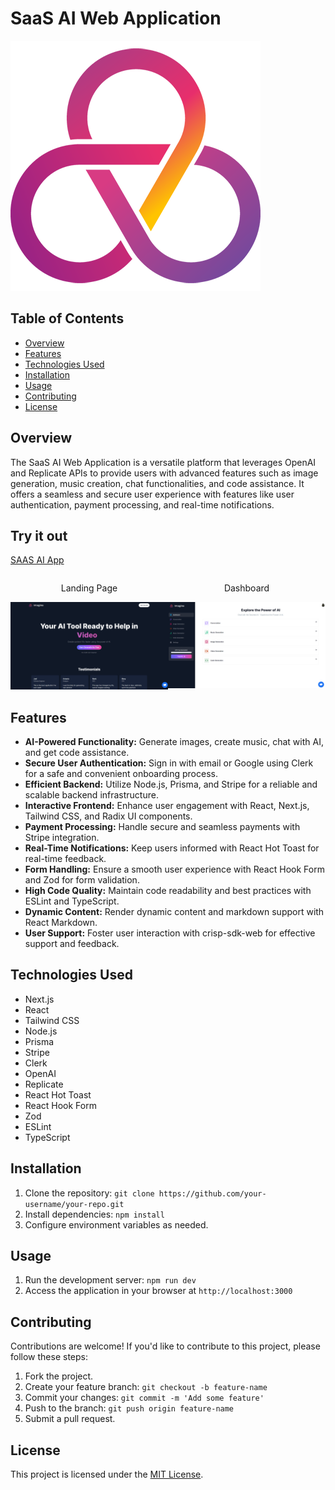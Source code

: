 # SaaS AI Web Application

![Logo](public\logo.png)

## Table of Contents
- [Overview](#overview)
- [Features](#features)
- [Technologies Used](#technologies-used)
- [Installation](#installation)
- [Usage](#usage)
- [Contributing](#contributing)
- [License](#license)

## Overview
The SaaS AI Web Application is a versatile platform that leverages OpenAI and Replicate APIs to provide users with advanced features such as image generation, music creation, chat functionalities, and code assistance. It offers a seamless and secure user experience with features like user authentication, payment processing, and real-time notifications.

## Try it out
 [SAAS AI App](https://saas-ai-gilt.vercel.app/)

 <div style="display: flex; justify-content: space-between;">
    <div>
        <p align="center">Landing Page</p>
        <img src="public\SC-1.png" alt="Landing Page" width="400">
    </div>
    <div>
        <p align="center">Dashboard</p>
        <img src="public\SC-2.png" alt="Dashboard" width="400">
    </div>
</div>

## Features
- **AI-Powered Functionality:** Generate images, create music, chat with AI, and get code assistance.
- **Secure User Authentication:** Sign in with email or Google using Clerk for a safe and convenient onboarding process.
- **Efficient Backend:** Utilize Node.js, Prisma, and Stripe for a reliable and scalable backend infrastructure.
- **Interactive Frontend:** Enhance user engagement with React, Next.js, Tailwind CSS, and Radix UI components.
- **Payment Processing:** Handle secure and seamless payments with Stripe integration.
- **Real-Time Notifications:** Keep users informed with React Hot Toast for real-time feedback.
- **Form Handling:** Ensure a smooth user experience with React Hook Form and Zod for form validation.
- **High Code Quality:** Maintain code readability and best practices with ESLint and TypeScript.
- **Dynamic Content:** Render dynamic content and markdown support with React Markdown.
- **User Support:** Foster user interaction with crisp-sdk-web for effective support and feedback.

## Technologies Used
- Next.js
- React
- Tailwind CSS
- Node.js
- Prisma
- Stripe
- Clerk
- OpenAI
- Replicate
- React Hot Toast
- React Hook Form
- Zod
- ESLint
- TypeScript

## Installation
1. Clone the repository: `git clone https://github.com/your-username/your-repo.git`
2. Install dependencies: `npm install`
3. Configure environment variables as needed.

## Usage
1. Run the development server: `npm run dev`
2. Access the application in your browser at `http://localhost:3000`

## Contributing
Contributions are welcome! If you'd like to contribute to this project, please follow these steps:
1. Fork the project.
2. Create your feature branch: `git checkout -b feature-name`
3. Commit your changes: `git commit -m 'Add some feature'`
4. Push to the branch: `git push origin feature-name`
5. Submit a pull request.

## License
This project is licensed under the [MIT License](LICENSE).
